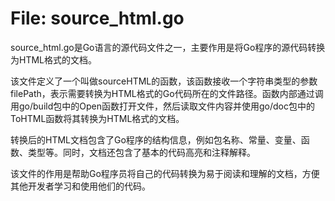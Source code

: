 # File: source_html.go

source_html.go是Go语言的源代码文件之一，主要作用是将Go程序的源代码转换为HTML格式的文档。

该文件定义了一个叫做sourceHTML的函数，该函数接收一个字符串类型的参数filePath，表示需要转换为HTML格式的Go代码所在的文件路径。函数内部通过调用go/build包中的Open函数打开文件，然后读取文件内容并使用go/doc包中的ToHTML函数将其转换为HTML格式的文档。

转换后的HTML文档包含了Go程序的结构信息，例如包名称、常量、变量、函数、类型等。同时，文档还包含了基本的代码高亮和注释解释。

该文件的作用是帮助Go程序员将自己的代码转换为易于阅读和理解的文档，方便其他开发者学习和使用他们的代码。

